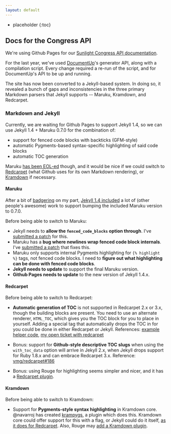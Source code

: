 ```yaml
---
layout: default
---
```



* placeholder
{:toc}
## Docs for the Congress API

We're using Github Pages for our [Sunlight Congress API documentation](http://sunlightlabs.github.io/congress/).

For the last year, we've used [DocumentUp](http://documentup.com/)'s generator API, along with a compilation script. Every change required a re-run of the script, and for DocumentUp's API to be up and running.

The site has now been converted to a Jekyll-based system. In doing so, it revealed a bunch of gaps and inconsistencies in the three primary Markdown parsers that Jekyll supports -- Maruku, Kramdown, and Redcarpet.


### Markdown and Jekyll

Currently, we are waiting for Github Pages to support Jekyll 1.4, so we can use Jekyll 1.4 + Maruku 0.7.0 for the combination of:

* support for fenced code blocks with backticks (GFM-style)
* automatic Pygments-based syntax-specific highlighting of said code blocks
* automatic TOC generation

Maruku [has been EOL-ed](http://benhollis.net/blog/2013/10/20/maruku-is-obsolete/) though, and it would be nice if we could switch to [Redcarpet](https://github.com/vmg/redcarpet) (what Github uses for its own Markdown rendering), or [Kramdown](https://github.com/gettalong/kramdown/) if necessary.

#### Maruku

After a bit of [badgering](https://github.com/mojombo/jekyll/pull/1558#issuecomment-29853283) on my part, [Jekyll 1.4 included](http://jekyllrb.com/news/2013/12/07/jekyll-1-4-0-released/) a lot of (other people's awesome) work to support bumping the included Maruku version to 0.7.0.

Before being able to switch to Maruku:

* Jekyll needs to **allow the `fenced_code_blocks` option through**. I've [submitted a patch](https://github.com/mojombo/jekyll/pull/1799) for this.
* Maruku has a **bug where newlines wrap fenced code block internals**. I've [submitted a patch](https://github.com/bhollis/maruku/pull/112) that fixes this.
* Maruku only supports internal Pygments highlighting for `{% highlight %}` tags, not fenced code blocks. I need to **figure out what highlighting can be done with fenced code blocks**.
* **Jekyll needs to update** to support the final Maruku version.
* **Github Pages needs to update** to the new version of Jekyll 1.4.x.

#### Redcarpet

Before being able to switch to Redcarpet:

* **Automatic generation of TOC** is not supported in Redcarpet 2.x or 3.x, though the building blocks are present. You need to use an alternate renderer, `HTML_TOC`, which gives you the TOC block for you to place in yourself. Adding a special tag that automatically drops the TOC in for you could be done in either Redcarpet or Jekyll. References: [example helper code](https://github.com/vmg/redcarpet/pull/186#issuecomment-22783188), [my open ticket with redcarpet](https://github.com/vmg/redcarpet/issues/330)

* Bonus: support for **Github-style descriptive TOC slugs** when using the `with_toc_data` option will arrive in Jekyll 2.x, when Jekyll drops support for Ruby 1.8.x and can embrace Redcarpet 3.x. Reference: [vmg/redcarpet#186](vmg/redcarpet#186)

* Bonus: using Rouge for highlighting seems simpler and nicer, and it has a [Redcarpet plugin](https://github.com/jayferd/rouge/blob/master/lib/rouge/plugins/redcarpet.rb).

#### Kramdown

Before being able to switch to Kramdown:

* Support for **Pygments-style syntax highlighting** in Kramdown core. @navarroj has created [krampygs](https://github.com/navarroj/krampygs/blob/master/krampygs.rb), a plugin which does this. Kramdown core could offer support for this with a flag, or Jekyll could do it itself, [as it does for Redcarpet](https://github.com/mojombo/jekyll/blob/master/lib/jekyll/converters/markdown/redcarpet_parser.rb#L6-L23).  Also, Rouge may [add a Kramdown plugin](https://github.com/gettalong/kramdown/pull/68#issuecomment-30182991).